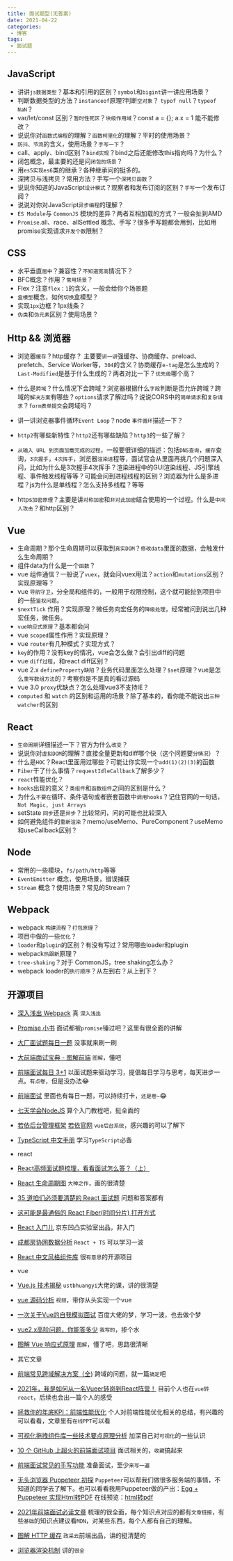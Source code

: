 ```yaml
---
title: 面试题型(无答案)
date: 2021-04-22
categories:
 - 博客
tags:
 - 面试题
---
```


<!-- more -->



## JavaScript

- 讲讲`js数据类型`？基本和引用的区别？`symbol`和`bigint`讲一讲应用场景？
- 判断数据类型的方法？`instanceof`原理?判断`空对象`？ `typof null`？`typeof NaN`？
- var/let/const 区别？`暂时性死区`？`块级作用域`？const a = {}; a.x = 1 能不能修改？
- 说说你对`函数式编程`的理解？`函数柯里化`的理解？平时的使用场景？
- `防抖、节流`的含义，使用场景？`手写一下`？
- call、apply、bind区别？`bind实现`？bind之后还能修改this指向吗？为什么？
- 闭包概念，最主要的还是问`闭包的场景`？
- 用`es5实现es6`类的继承？各种继承问的挺多的。
- 深拷贝与浅拷贝？常用方法？手写一个`深拷贝函数`？
- 说说你知道的JavaScript`设计模式`？观察者和发布订阅的区别？`手写`一个发布订阅？
- 说说对你对JavaScript`异步编程`的理解？
- `ES Module`与 `CommonJS` 模块的差异？两者互相加载的方式？一般会扯到AMD
- `Promise`.all、race、allSettled 概念、手写？很多手写题都会用到，比如用promise实现请求`并发个数`限制？



## CSS

- 水平垂直`居中`？兼容性？`不知道宽高`情况下？
- BFC概念？作用？`常用场景`？
- Flex？注意`flex：1`的含义，一般会给你个场景题
- `盒模型`概念，如何`切换`盒模型？
- 实现`1px`边框？1px线条？
- `伪类`和`伪元素`区别？使用场景？



## Http && 浏览器

- 浏览器`缓存`？http缓存？ 主要要`讲一讲`强缓存、协商缓存、preload、prefetch、Service Worker等，`304`的含义？协商缓存`e-tag`是怎么生成的？`Last-Modified`是基于什么生成的？两者对比一下？`优先级`哪个高？

- 什么是`跨域`？什么情况下会跨域？浏览器根据什么`字段`判断是否允许跨域？跨域的`解决方案`有哪些？`options`请求了解过吗？说说CORS中的`简单请求`和`复杂请求`？`form表单提交`会跨域吗？

- 讲一讲浏览器事件循环`Event Loop`？node `事件循环`描述一下？

- `http2`有哪些新特性？`http2`还有哪些缺陷？`http3`的一些了解？

- `从输入 URL 到页面加载完成的过程`，一般要很详细的描述：包括`DNS查询`，`缓存`查询，`3次握手`，`4次挥手`，浏览器`渲染进`程等，面试官会从里面再挑几个问题深入问，比如为什么是3次握手4次挥手？渲染进程中的GUI渲染线程、JS引擎线程、事件触发线程等等？可能会问到进程线程的区别？浏览器为什么是多进程？js为什么是单线程？怎么支持多线程？等等

- https`加密原理`？主要是讲`对称加密`和`非对此加密`结合使用的一个过程。什么是`中间人攻击`？和http区别？



## Vue

- 生命周期？那个生命周期可以获取到`真实DOM`？`修改data`里面的数据，会触发什么生命周期？
- 组件data为什么是一个`函数`？
- vue 组件通信？一般说了`vuex`，就会问vuex用法？`action`和`mutations`区别？实现原理等？
- vue `导航守卫`，分全局和组件的，一般用于权限控制，这个就可能扯到项目中的一些`鉴权问题`。
- `$nextTick` 作用？实现原理？微任务向宏任务的`降级处理`，经常被问到说出几种宏任务，微任务。
- `vue响应式原理`？基本都会问
- vue `scoped`属性作用？实现原理？
- vue `router`有几种模式？实现方式？
- `key`的作用？没有key的情况，vue会怎么做？会引出diff的问题
- vue `diff过程`，和react diff区别？
- vue 2.x `defineProperty缺陷`？业务代码里面怎么处理？`$set`原理？vue是怎么`重写数组方法`的？考察你是不是真的看过源码
- vue 3.0 `proxy`优缺点？怎么处理vue3不支持IE？
- `computed` 和 `watch` 的区别和运用的场景？除了基本的，看你能不能说出`三种watcher`的区别



## React

- `生命周期`详细描述一下？官方为什么`改变`？
- 说说你对`虚拟DOM`的理解？直接全量更新和diff哪个快（这个问题要`分情况`）？
- 什么是`HOC`？React里面用过哪些？可能让你实现一个`add(1)(2)(3)`的函数
- `Fiber`干了什么事情？`requestIdleCallback`了解多少？
- `react`性能优化？
- `hooks`出现的意义？`类组件`和`函数组件`之间的区别是什么？
- 为什么`不要在`循环、条件语句或者嵌套函数中`调用hooks`？记住官网的一句话，`Not Magic, just Arrays`
- setState `同步`还是`异步`？比较常问，问的可能也比较深入
- 如何避免组件的`重新渲染`？memo/useMemo、PureComponent？useMemo和useCallback区别？



## Node

- 常用的一些模块，`fs/path/http`等等
- `EventEmitter` 概念，使用场景，错误捕获
- `Stream` 概念？使用场景？常见的Stream？



## Webpack

- webpack `构建流程`？`打包原理`？
- 项目中做的一些`优化`？
- `loader`和`plugin`的区别？有没有写过？常用哪些loader和plugin
- webpack`热跟新`原理？
- `tree-shaking`？对于 CommonJS，tree shaking怎么办？
- webpack loader的`执行顺序`？从左到右？从上到下？



## 开源项目

- [深入浅出 Webpack](https://webpack.wuhaolin.cn/) 真 `深入浅出`

- [Promise 小书](http://liubin.org/promises-book/#introduction) 面试都被`promise`锤过吧？这里有很全面的讲解

- [大厂面试题每日一题](https://q.shanyue.tech/) 没事就来刷一刷

- [大前端面试宝典 - 图解前端](https://lucifer.ren/fe-interview/#/) `图解`，懂吧

- [前端面试每日 3+1](https://github.com/haizlin/fe-interview) 以面试题来驱动学习，提倡每日学习与思考，每天进步一点。`有点卷`，但是没办法😂

- [前端面试](https://lgwebdream.github.io/FE-Interview/) 里面也有每日一题，可以持续打卡，`还是卷~`😂

- [七天学会NodeJS](https://nqdeng.github.io/7-days-nodejs/#1) 算个入门教程吧，挺全面的

- [若依后台管理框架](http://vue.ruoyi.vip/index) [若依官网](http://ruoyi.vip/) `vue后台系统`，感兴趣的可以了解下

- [TypeScript 中文手册](https://typescript.bootcss.com/) 学习`TypeScript`必备

  

- react

- [React高频面试题梳理，看看面试怎么答？（上）](https://mp.weixin.qq.com/s/W7CNGn-Qc8o0EQ3bIKAJBQ)

- [React 生命周期图](https://projects.wojtekmaj.pl/react-lifecycle-methods-diagram/) `大神之作`，画的很清楚

- [35 道咱们必须要清楚的 React 面试题](https://juejin.cn/post/6844903988073070606) 问题和答案都有

- [这可能是最通俗的 React Fiber(时间分片) 打开方式](https://juejin.cn/post/6844903975112671239)

- [React 入门儿](https://juejin.cn/post/6899243806214848519) 京东凹凸实验室出品，非入门

- [成都房协网数据分析](https://github.com/mengsixing/cdfang-spider) `React + TS` 可以学习一波

- [React 中文风格组件库](https://github.com/zhui-team/zhui) 很`有意思`的开源项目



- vue
- [Vue.js 技术揭秘](https://ustbhuangyi.github.io/vue-analysis/) `ustbhuangyi`大佬的课，讲的很清楚
- [vue 源码分析](https://www.bilibili.com/video/BV1LE411e7HE) `视频`，带你从头实现一个vue
- [一次关于Vue的自我模拟面试](https://juejin.cn/post/6870374238760894472#heading-5) 百度大佬的梦，学习一波，也去做个梦
- [vue2.x高阶问题，你能答多少](https://juejin.cn/post/6921911974611664903) `我写的`，掺个水
- [图解 Vue 响应式原理](https://juejin.cn/post/6857669921166491662) `图解`，懂了吧，思路很清晰



- 其它文章
- [前端常见跨域解决方案（全)](https://segmentfault.com/a/1190000011145364) 跨域的问题，就一篇`搞定`吧
- [2021年，我是如何从一名Vueer转岗到React阵营！](https://mp.weixin.qq.com/s/_U6MtxJ9_UWJYN3mPx9heg)  目前个人也在`vue转react`，后续也会出一篇个人的感受
- [拯救你的年底KPI：前端性能优化](https://juejin.cn/post/6911472693405548557) 个人对前端性能优化相关的总结，有兴趣的可以看看，文章里有`在线PPT`可以看
- [可视化拖拽组件库一些技术要点原理分析](https://juejin.cn/post/6908502083075325959) 加深自己对`可视化`的一些认识
- [10 个 GitHub 上超火的前端面试项目](https://juejin.cn/post/6895752757534261256) 面试相关的，`收藏`搞起来
- [前端面试常见的手写功能](https://juejin.cn/post/6873513007037546510) 准备面试，至少`来写一遍`
- [无头浏览器 Puppeteer 初探](https://juejin.cn/post/6844903504276881422) `Puppeteer`可以帮我们做很多服务端的事情，不知道的同学去了解下。也可以看看我用Puppeteer做的产出：[Egg + Puppeteer 实现Html转PDF](https://juejin.cn/post/6907500437134376974) 在线预览：[html转pdf](http://118.25.49.69/)
- [2021年前端面试必读文章](https://juejin.cn/post/6844904116339261447) 梳理的很全面，每个知识点对应的都有`文章链接`，有些`基础`的知识点建议看`MDN`，对某些东西，每个人都有自己的理解。
- [图解 HTTP 缓存](https://www.zoo.team/article/http-cache) `政采云`前端出品，讲的挺清楚的
- [浏览器渲染机制](https://segmentfault.com/a/1190000014018604) 讲的`很全`










